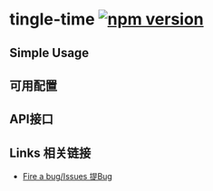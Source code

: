 # tingle-time [![npm version](https://badge.fury.io/js/tingle-time.svg)](http://badge.fury.io/js/tingle-time)

## Simple Usage

## 可用配置

## API接口

## Links 相关链接

- [Fire a bug/Issues 提Bug](http://github.com/tinglejs/tingle-time/issues)
